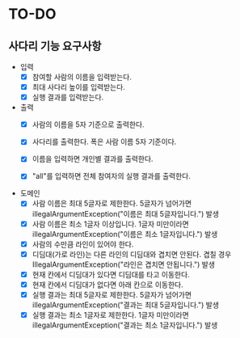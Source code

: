 # TO-DO

## 사다리 기능 요구사항

- 입력
    - [x] 참여할 사람의 이름을 입력받는다. 
    - [x] 최대 사다리 높이를 입력받는다.
    - [x] 실행 결과를 입력받는다.
  
- 출력
    - [x] 사람의 이름을 5자 기준으로 출력한다.
    - [x] 사다리를 출력한다. 폭은 사람 이름 5자 기준이다.
    - [x] 이름을 입력하면 개인별 결과를 출력한다.
    - [x] "all"를 입력하면 전체 참여자의 실행 결과를 출력한다.
  
    
- 도메인
    - [x] 사람 이름은 최대 5글자로 제한한다. 5글자가 넘어가면 illegalArgumentException("이름은 최대 5글자입니다.") 발생
    - [x] 사람 이름은 최소 1글자 이상입니다. 1글자 미만이라면 illegalArgumentException("이름은 최소 1글자입니다.") 발생
    - [x] 사람의 수만큼 라인이 있어야 한다.
    - [x] 디딤대(가로 라인)는 다른 라인의 디딤대와 겹치면 안된다. 겹칠 경우 IllegalArgumentException("라인은 겹치면 안됩니다.") 발생
    - [x] 현재 칸에서 디딤대가 있다면 디딤대를 타고 이동한다. 
    - [x] 현재 칸에서 디딤대가 없다면 아래 칸으로 이동한다.
    - [x] 실행 결과는 최대 5글자로 제한한다. 5글자가 넘어가면 illegalArgumentException("결과는 최대 5글자입니다.") 발생
    - [x] 실행 결과는 최소 1글자로 제한한다. 1글자 미만이라면 illegalArgumentException("결과는 최소 1글자입니다.") 발생